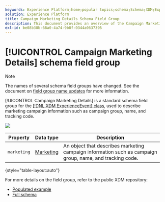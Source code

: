 ```yaml
---
keywords: Experience Platform;home;popular topics;schema;Schema;XDM;ExperienceEvent;fields;schemas;Schemas;Schema design;field group;field group;
solution: Experience Platform
title: Campaign Marketing Details Schema Field Group
description: This document provides an overview of the Campaign Marketing Details schema field group.
exl-id: be08b38b-68a0-4a74-9b8f-0344a0637395
---
```

# [!UICONTROL Campaign Marketing Details] schema field group

>[!NOTE]
>
>The names of several schema field groups have changed. See the document on [field group name updates](../name-updates.md) for more information.

[!UICONTROL Campaign Marketing Details] is a standard schema field group for the [[!DNL XDM ExperienceEvent] class](../../classes/experienceevent.md), used to describe marketing campaign information such as campaign group, name, and tracking code.

![](../../images/field-groups/campaign-marketing-details.png)

| Property | Data type | Description |
| --- | --- | --- |
| `marketing` | [Marketing](../../data-types/marketing.md)  | An object that describes marketing campaign information such as campaign group, name, and tracking code. |

{style="table-layout:auto"}

For more details on the field group, refer to the public XDM repository:

* [Populated example](https://github.com/adobe/xdm/blob/master/components/fieldgroups/experience-event/experienceevent-marketing.example.1.json)
* [Full schema](https://github.com/adobe/xdm/blob/master/components/fieldgroups/experience-event/experienceevent-marketing.schema.json)
